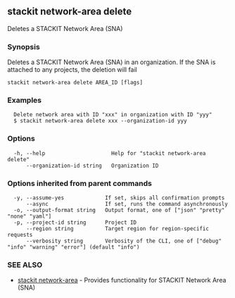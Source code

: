 ## stackit network-area delete

Deletes a STACKIT Network Area (SNA)

### Synopsis

Deletes a STACKIT Network Area (SNA) in an organization.
If the SNA is attached to any projects, the deletion will fail


```
stackit network-area delete AREA_ID [flags]
```

### Examples

```
  Delete network area with ID "xxx" in organization with ID "yyy"
  $ stackit network-area delete xxx --organization-id yyy
```

### Options

```
  -h, --help                     Help for "stackit network-area delete"
      --organization-id string   Organization ID
```

### Options inherited from parent commands

```
  -y, --assume-yes             If set, skips all confirmation prompts
      --async                  If set, runs the command asynchronously
  -o, --output-format string   Output format, one of ["json" "pretty" "none" "yaml"]
  -p, --project-id string      Project ID
      --region string          Target region for region-specific requests
      --verbosity string       Verbosity of the CLI, one of ["debug" "info" "warning" "error"] (default "info")
```

### SEE ALSO

* [stackit network-area](./stackit_network-area.md)	 - Provides functionality for STACKIT Network Area (SNA)

